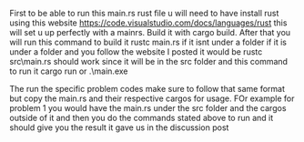 First to be able to run this main.rs rust file u will need to have install rust using this website https://code.visualstudio.com/docs/languages/rust this will set u up perfectly with a mainrs. Build it with cargo build. After that you will run this command to build it rustc main.rs if it isnt under a folder if it is under a folder and you follow the website I posted it would be rustc src\main.rs should work since it will be in the src folder and this command to run it cargo run or .\main.exe

The run the specific problem codes make sure to follow that same format but copy the main.rs and their respective cargos for usage. FOr example for problem 1 you would have the main.rs under the src folder and the cargos outside of it and then you do the commands stated above to run and it should give you the result it gave us in the discussion post
